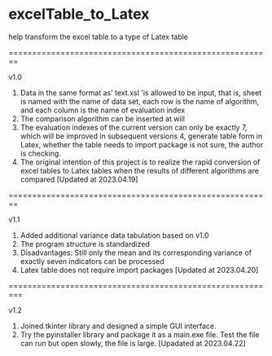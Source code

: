 # excelTable_to_Latex
help transform the excel table to a type of Latex table

========================================================

v1.0
1. Data in the same format as' text.xsl 'is allowed to be input, that is, sheet is named with the name of data set, each row is the name of algorithm, and each column is the name of evaluation index
2. The comparison algorithm can be inserted at will
3. The evaluation indexes of the current version can only be exactly 7, which will be improved in subsequent versions
4, generate table form in Latex, whether the table needs to import package is not sure, the author is checking.
5. The original intention of this project is to realize the rapid conversion of excel tables to Latex tables when the results of different algorithms are compared
[Updated at 2023.04.19]

========================================================

v1.1
1. Added additional variance data tabulation based on v1.0
2. The program structure is standardized
3. Disadvantages: Still only the mean and its corresponding variance of exactly seven indicators can be processed
4. Latex table does not require import packages
[Updated at 2023.04.20]

=========================================================

v1.2
1. Joined tkinter library and designed a simple GUI interface.
2. Try the pyinstaller library and package it as a main.exe file. Test the file can run but open slowly, the file is large.
[Upadated at 2023.04.22]
